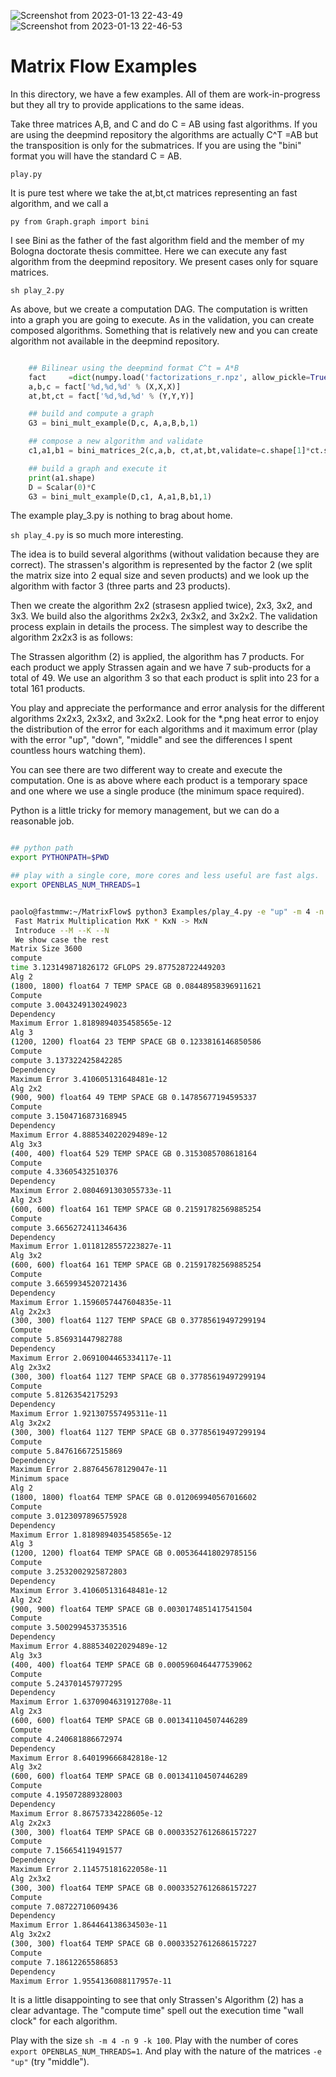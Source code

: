 ![Screenshot from 2023-01-13 22-43-49](https://user-images.githubusercontent.com/15663156/212459821-7e0d1894-cff5-42e2-8296-d62f9fd65ac2.png)
![Screenshot from 2023-01-13 22-46-53](https://user-images.githubusercontent.com/15663156/212459823-dea87b3c-1689-4d92-b897-4e46e922dc4f.png)
# Matrix Flow Examples

In this directory, we have a few examples. All of them are
work-in-progress but they all try to provide applications to the same
ideas.

Take three matrices A,B, and C and do C = AB using fast
algorithms. If you are using the deepmind repository the algorithms
are actually C^T =AB but the transposition is only for the
submatrices. If you are using the "bini" format you will have the
standard C = AB.

```play.py```

It is pure test where we take the at,bt,ct matrices representing an
fast algorithm, and we call a

```py from Graph.graph import bini```

I see Bini as the father of the fast algorithm field and the member of
my Bologna doctorate thesis committee. Here we can execute any fast
algorithm from the deepmind repository. We present cases only for
square matrices.

```sh play_2.py```

As above, but we create a computation DAG. The computation is written
into a graph you are going to execute. As in the validation, you can
create composed algorithms. Something that is relatively new and you
can create algorithm not available in the deepmind repository.

```py

    ## Bilinear using the deepmind format C^t = A*B
    fact     =dict(numpy.load('factorizations_r.npz', allow_pickle=True))
    a,b,c = fact['%d,%d,%d' % (X,X,X)]
    at,bt,ct = fact['%d,%d,%d' % (Y,Y,Y)]

    ## build and compute a graph
    G3 = bini_mult_example(D,c, A,a,B,b,1)

    ## compose a new algorithm and validate 
    c1,a1,b1 = bini_matrices_2(c,a,b, ct,at,bt,validate=c.shape[1]*ct.shape[1]<150)

    ## build a graph and execute it
    print(a1.shape)
    D = Scalar(0)*C
    G3 = bini_mult_example(D,c1, A,a1,B,b1,1)

```

The example play_3.py is nothing to brag about home.


```sh play_4.py``` is so much more interesting.

The idea is to build several algorithms (without validation because
they are correct). The strassen's algorithm is represented by the
factor 2 (we split the matrix size into 2 equal size and seven
products) and we look up the algorithm with factor 3 (three parts and
23 products).

Then we create the algorithm 2x2 (strasesn applied twice), 2x3, 3x2,
and 3x3. We build also the algorithms 2x2x3, 2x3x2, and 3x2x2. The
validation process explain in details the process. The simplest way to
describe the algorithm 2x2x3 is as follows:

The Strassen algorithm (2) is applied, the algorithm has 7
products. For each product we apply Strassen again and we have 7
sub-products for a total of 49. We use an algorithm 3 so that each
product is split into 23 for a total 161 products.

You play and appreciate the performance and error analysis for the
different algorithms 2x2x3, 2x3x2, and 3x2x2. Look for the *.png heat
error to enjoy the distribution of the error for each algorithms and
it maximum error (play with the error "up", "down", "middle" and see
the differences I spent countless hours watching them).

You can see there are two different way to create and execute the
computation. One is as above where each product is a temporary space
and one where we use a single produce (the minimum space required).


Python is a little tricky for memory management, but we can do a
reasonable job. 

```sh

## python path
export PYTHONPATH=$PWD

## play with a single core, more cores and less useful are fast algs.
export OPENBLAS_NUM_THREADS=1


paolo@fastmmw:~/MatrixFlow$ python3 Examples/play_4.py -e "up" -m 4 -n 9  -k 100 -v "t" 
 Fast Matrix Multiplication MxK * KxN -> MxN 
 Introduce --M --K --N
 We show case the rest
Matrix Size 3600
compute
time 3.123149871826172 GFLOPS 29.877528722449203
Alg 2
(1800, 1800) float64 7 TEMP SPACE GB 0.08448958396911621
Compute
compute 3.0043249130249023
Dependency
Maximum Error 1.8189894035458565e-12
Alg 3
(1200, 1200) float64 23 TEMP SPACE GB 0.1233816146850586
Compute
compute 3.137322425842285
Dependency
Maximum Error 3.410605131648481e-12
Alg 2x2
(900, 900) float64 49 TEMP SPACE GB 0.14785677194595337
Compute
compute 3.1504716873168945
Dependency
Maximum Error 4.888534022029489e-12
Alg 3x3
(400, 400) float64 529 TEMP SPACE GB 0.3153085708618164
Compute
compute 4.33605432510376
Dependency
Maximum Error 2.0804691303055733e-11
Alg 2x3
(600, 600) float64 161 TEMP SPACE GB 0.21591782569885254
Compute
compute 3.6656272411346436
Dependency
Maximum Error 1.0118128557223827e-11
Alg 3x2
(600, 600) float64 161 TEMP SPACE GB 0.21591782569885254
Compute
compute 3.6659934520721436
Dependency
Maximum Error 1.1596057447604835e-11
Alg 2x2x3
(300, 300) float64 1127 TEMP SPACE GB 0.37785619497299194
Compute
compute 5.856931447982788
Dependency
Maximum Error 2.0691004465334117e-11
Alg 2x3x2
(300, 300) float64 1127 TEMP SPACE GB 0.37785619497299194
Compute
compute 5.81263542175293
Dependency
Maximum Error 1.921307557495311e-11
Alg 3x2x2
(300, 300) float64 1127 TEMP SPACE GB 0.37785619497299194
Compute
compute 5.847616672515869
Dependency
Maximum Error 2.887645678129047e-11
Minimum space
Alg 2
(1800, 1800) float64 TEMP SPACE GB 0.012069940567016602
Compute
compute 3.0123097896575928
Dependency
Maximum Error 1.8189894035458565e-12
Alg 3
(1200, 1200) float64 TEMP SPACE GB 0.005364418029785156
Compute
compute 3.2532002925872803
Dependency
Maximum Error 3.410605131648481e-12
Alg 2x2
(900, 900) float64 TEMP SPACE GB 0.0030174851417541504
Compute
compute 3.5002994537353516
Dependency
Maximum Error 4.888534022029489e-12
Alg 3x3
(400, 400) float64 TEMP SPACE GB 0.0005960464477539062
Compute
compute 5.243701457977295
Dependency
Maximum Error 1.6370904631912708e-11
Alg 2x3
(600, 600) float64 TEMP SPACE GB 0.001341104507446289
Compute
compute 4.240681886672974
Dependency
Maximum Error 8.640199666842818e-12
Alg 3x2
(600, 600) float64 TEMP SPACE GB 0.001341104507446289
Compute
compute 4.195072889328003
Dependency
Maximum Error 8.86757334228605e-12
Alg 2x2x3
(300, 300) float64 TEMP SPACE GB 0.00033527612686157227
Compute
compute 7.156654119491577
Dependency
Maximum Error 2.114575181622058e-11
Alg 2x3x2
(300, 300) float64 TEMP SPACE GB 0.00033527612686157227
Compute
compute 7.08722710609436
Dependency
Maximum Error 1.864464138634503e-11
Alg 3x2x2
(300, 300) float64 TEMP SPACE GB 0.00033527612686157227
Compute
compute 7.18612265586853
Dependency
Maximum Error 1.9554136088117957e-11
```

It is a little disappointing to see that only Strassen's Algorithm (2)
has a clear advantage. The "compute time" spell out the execution time
"wall clock" for each algorithm.

Play with the size ```sh -m 4 -n 9 -k 100```. Play with the number of
cores ```export OPENBLAS_NUM_THREADS=1```. And play with the nature of
the matrices ```-e "up"``` (try "middle").

